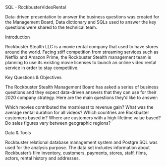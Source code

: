 SQL - RockbusterVideoRental


Data-driven presentation to answer the business questions was created for the Management Board, Data dictionary and SQLs used to answer the key questions were shared to the technical team.



Introduction

Rockbuster Stealth LLC is a movie rental company that used to have stores around the world. Facing stiff competition from streaming services such as Netflix and Amazon Prime, the Rockbuster Stealth management team is planning to use its existing movie licenses to launch an online video rental service in order to stay competitive.


Key Questions & Objectives

The Rockbuster Stealth Management Board has asked a series of business questions and they expect data-driven answers that they can use for their 2020 company strategy. Here are the main questions they’d like to answer:

Which movies contributed the most/least to revenue gain?
What was the average rental duration for all videos?
Which countries are Rockbuster customers based in?
Where are customers with a high lifetime value based?
Do sales figures vary between geographic regions?

Data & Tools

Rockbuster relational database management system and Postgre SQL was used for the analysis purpose. The data set includes information about Rockbuster’s film inventory, customers, payments, stores, staff, films, actors, rental history and addresses.

